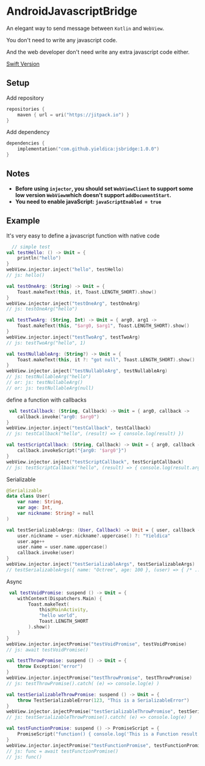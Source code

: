 # AndroidJavascriptBridge

An elegant way to send message between `Kotlin` and `WebView`.

You don't need to write any javascript code.

And the web developer don't need write any extra javascript code either.

[Swift Version](https://github.com/octree/SwiftWKBridge)

## Setup

Add repository

```kotlin
repositories {
    maven { url = uri("https://jitpack.io") }
}
```

Add dependency

```kotlin
dependencies {
    implementation("com.github.yieldica:jsbridge:1.0.0")
}
```

## Notes

* **Before using `injector`, you should set `WebViewClient` to support some low version `WebView`which
  doesn't support `addDocumentStart`.**
* **You need to enable javaScript: `javaScriptEnabled = true`**

## Example

It's very easy to define a javascript function with native code

```kotlin
  // simple test
val testHello: () -> Unit = {
    println("hello")
}
webView.injector.inject("hello", testHello)
// js: hello()

val testOneArg: (String) -> Unit = {
    Toast.makeText(this, it, Toast.LENGTH_SHORT).show()
}
webView.injector.inject("testOneArg", testOneArg)
// js: testOneArg("hello")

val testTwoArg: (String, Int) -> Unit = { arg0, arg1 ->
    Toast.makeText(this, "$arg0, $arg1", Toast.LENGTH_SHORT).show()
}
webView.injector.inject("testTwoArg", testTwoArg)
// js: testTwoArg("hello", 1)

val testNullableArg: (String?) -> Unit = {
    Toast.makeText(this, it ?: "got null", Toast.LENGTH_SHORT).show()
}
webView.injector.inject("testNullableArg", testNullableArg)
// js: testNullableArg("hello")
// or: js: testNullableArg()
// or: js: testNullableArg(null)
```

define a function with callbacks

```kotlin
 val testCallback: (String, Callback) -> Unit = { arg0, callback ->
    callback.invoke("arg0: $arg0")
}
webView.injector.inject("testCallback", testCallback)
// js: testCallback("hello", (result) => { console.log(result) })

val testScriptCallback: (String, Callback) -> Unit = { arg0, callback ->
    callback.invokeScript("{arg0: '$arg0'}")
}
webView.injector.inject("testScriptCallback", testScriptCallback)
// js: testScriptCallback("hello", (result) => { console.log(result.arg0) })
```

Serializable

```kotlin
@Serializable
data class User(
    var name: String,
    var age: Int,
    var nickname: String? = null
)

val testSerializableArgs: (User, Callback) -> Unit = { user, callback ->
    user.nickname = user.nickname?.uppercase() ?: "Yieldica"
    user.age++
    user.name = user.name.uppercase()
    callback.invoke(user)
}
webView.injector.inject("testSerializableArgs", testSerializableArgs)
// testSerializableArgs({ name: "Octree", age: 100 }, (user) => { /* ... */ })
```

Async

```kotlin
 val testVoidPromise: suspend () -> Unit = {
    withContext(Dispatchers.Main) {
        Toast.makeText(
            this@MainActivity,
            "hello world",
            Toast.LENGTH_SHORT
        ).show()
    }
}
webView.injector.injectPromise("testVoidPromise", testVoidPromise)
// js: await testVoidPromise()

val testThrowPromise: suspend () -> Unit = {
    throw Exception("error")
}
webView.injector.injectPromise("testThrowPromise", testThrowPromise)
// js: testThrowPromise().catch( (e) => console.log(e) )

val testSerializableThrowPromise: suspend () -> Unit = {
    throw TestSerializableError(123, "This is a SerializableError")
}
webView.injector.injectPromise("testSerializableThrowPromise", testSerializableThrowPromise)
// js: testSerializableThrowPromise().catch( (e) => console.log(e) )

val testFunctionPromise: suspend () -> PromiseScript = {
    PromiseScript("function() { console.log('This is a Function result'); }")
}
webView.injector.injectPromise("testFunctionPromise", testFunctionPromise)
// js: func = await testFunctionPromise()
// js: func()
```


